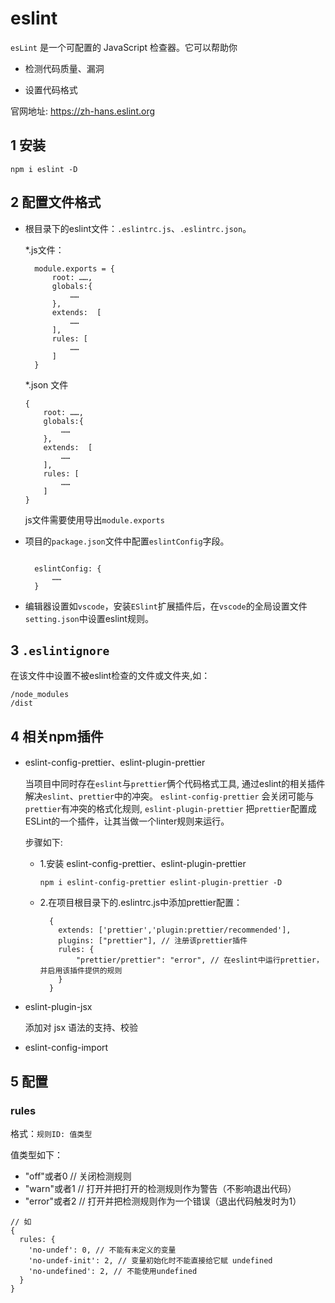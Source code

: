 # eslint

`esLint` 是一个可配置的 JavaScript 检查器。它可以帮助你

- 检测代码质量、漏洞

- 设置代码格式
  
官网地址: https://zh-hans.eslint.org

## 1 安装

  `npm i eslint -D`

## 2 配置文件格式

- 根目录下的eslint文件：`.eslintrc.js`、`.eslintrc.json`。
  
  *.js文件：

  ```
    module.exports = {
        root: ……,
        globals:{
            ……
        },
        extends:  [
            ……
        ],
        rules: [
            ……
        ]
    }
  ```

  *.json 文件
    ```
    {
        root: ……,
        globals:{
            ……
        },
        extends:  [
            ……
        ],
        rules: [
            ……
        ]
    }
  ```
  js文件需要使用导出`module.exports`

- 项目的`package.json`文件中配置`eslintConfig`字段。

  ```

    eslintConfig: {
        ……
    }
  ```
- 编辑器设置如`vscode`，安装`ESlint`扩展插件后，在`vscode`的全局设置文件`setting.json`中设置eslint规则。
  
## 3 `.eslintignore`
  在该文件中设置不被eslint检查的文件或文件夹,如：
  ```
  /node_modules
  /dist
  ```
## 4 相关npm插件

- eslint-config-prettier、eslint-plugin-prettier

  当项目中同时存在`eslint`与`prettier`俩个代码格式工具, 通过eslint的相关插件解决`eslint`、`prettier`中的冲突。 `eslint-config-prettier` 会关闭可能与`prettier`有冲突的格式化规则, `eslint-plugin-prettier` 把`prettier`配置成ESLint的一个插件，让其当做一个linter规则来运行。

  步骤如下:

  - 1.安装 eslint-config-prettier、eslint-plugin-prettier
  
    `npm i eslint-config-prettier eslint-plugin-prettier -D`

  - 2.在项目根目录下的.eslintrc.js中添加prettier配置：
    ```
      {
        extends: ['prettier','plugin:prettier/recommended'],
        plugins: ["prettier"], // 注册该prettier插件
        rules: {
            "prettier/prettier": "error", // 在eslint中运行prettier，并启用该插件提供的规则
        }
      }
    ```

- eslint-plugin-jsx
  
  添加对 jsx 语法的支持、校验

- eslint-config-import

## 5 配置

### rules

格式：`规则ID: 值类型`

值类型如下：
* "off"或者0   // 关闭检测规则
* "warn"或者1  // 打开并把打开的检测规则作为警告（不影响退出代码）
* "error"或者2 // 打开并把检测规则作为一个错误（退出代码触发时为1）
  
```
// 如
{
  rules: {
    'no-undef': 0, // 不能有未定义的变量
    'no-undef-init': 2, // 变量初始化时不能直接给它赋 undefined
    'no-undefined': 2, // 不能使用undefined
  }
}
```
		